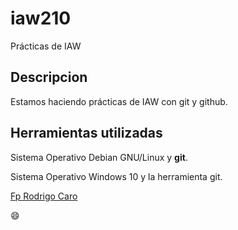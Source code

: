 # iaw210
Prácticas de IAW

## Descripcion

Estamos haciendo prácticas de IAW con git y github.

## Herramientas utilizadas

Sistema Operativo Debian GNU/Linux y **git**.

Sistema Operativo Windows 10 y la herramienta git.

[Fp Rodrigo Caro](http://fprodrigocaro.org)

:smile:
